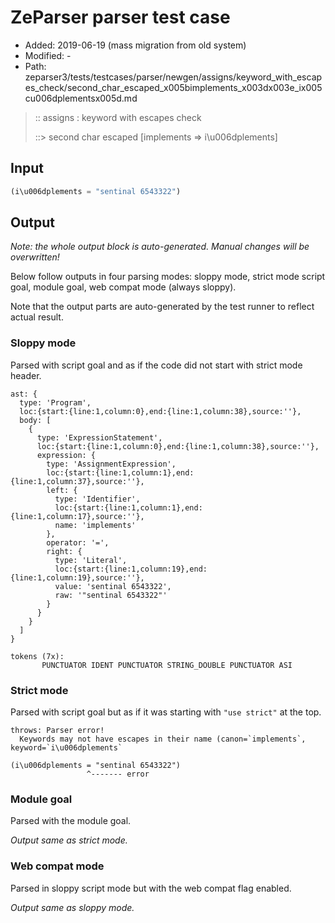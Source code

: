 # ZeParser parser test case

- Added: 2019-06-19 (mass migration from old system)
- Modified: -
- Path: zeparser3/tests/testcases/parser/newgen/assigns/keyword_with_escapes_check/second_char_escaped_x005bimplements_x003dx003e_ix005cu006dplementsx005d.md

> :: assigns : keyword with escapes check
>
> ::> second char escaped [implements => i\u006dplements]

## Input

`````js
(i\u006dplements = "sentinal 6543322")
`````

## Output

_Note: the whole output block is auto-generated. Manual changes will be overwritten!_

Below follow outputs in four parsing modes: sloppy mode, strict mode script goal, module goal, web compat mode (always sloppy).

Note that the output parts are auto-generated by the test runner to reflect actual result.

### Sloppy mode

Parsed with script goal and as if the code did not start with strict mode header.

`````
ast: {
  type: 'Program',
  loc:{start:{line:1,column:0},end:{line:1,column:38},source:''},
  body: [
    {
      type: 'ExpressionStatement',
      loc:{start:{line:1,column:0},end:{line:1,column:38},source:''},
      expression: {
        type: 'AssignmentExpression',
        loc:{start:{line:1,column:1},end:{line:1,column:37},source:''},
        left: {
          type: 'Identifier',
          loc:{start:{line:1,column:1},end:{line:1,column:17},source:''},
          name: 'implements'
        },
        operator: '=',
        right: {
          type: 'Literal',
          loc:{start:{line:1,column:19},end:{line:1,column:19},source:''},
          value: 'sentinal 6543322',
          raw: '"sentinal 6543322"'
        }
      }
    }
  ]
}

tokens (7x):
       PUNCTUATOR IDENT PUNCTUATOR STRING_DOUBLE PUNCTUATOR ASI
`````

### Strict mode

Parsed with script goal but as if it was starting with `"use strict"` at the top.

`````
throws: Parser error!
  Keywords may not have escapes in their name (canon=`implements`, keyword=`i\u006dplements`

(i\u006dplements = "sentinal 6543322")
                 ^------- error
`````


### Module goal

Parsed with the module goal.

_Output same as strict mode._

### Web compat mode

Parsed in sloppy script mode but with the web compat flag enabled.

_Output same as sloppy mode._
